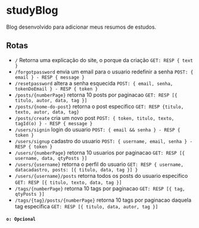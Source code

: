 # studyBlog
Blog desenvolvido para adicionar meus resumos de estudos.

## Rotas
 - `/` Retorna uma explicação do site, o porque da criação `GET: RESP { text }`
 - `/forgotpassword` envia um email para o usuario redefinir a senha `POST: { email } - RESP { message }`
 - `/resetpassword` altera a senha esquecida `POST: { email, senha, tokenDoEmail } - RESP { token }`
 - `/posts/{numberPage}` retorna 10 posts por paginacao `GET: RESP [{ titulo, autor, data, tag }]` 
 - `/posts/{nome-do-post}` retorna o post especifico `GET: RESP {titulo, texto, autor, data, tag}`
 - `/posts/create` cria um novo post `POST: { token, titulo, texto, tagId(o) } - RESP { message }`
 - `/users/signin` login do usuario `POST: { email && senha } - RESP { token }`
 - `/users/signup` cadastro do usuario `POST: { username, email, senha } - RESP { token }`
 - `/users/{numberPage}` retorna 10 usuarios por paginacao `GET: RESP [{ username, data, qtyPosts }]`
 - `/users/{username}` retorna o perfil do usuario `GET: RESP { username, datacadastro, posts: [{ titulo, data, tag }] }`
 - `/users/{username}/posts` retorna todos os posts do usuario especifico `GET: RESP [{ titulo, texto, data, tag }]`
 - `/tags/{numberPage}` retorna 10 tags por paginacao `GET: RESP [{ tag, qtyPosts }]`
 - `/tags/{tag}/posts/{numberPage}` retorna 10 tags por paginacao daquela tag especifica `GET: RESP [{ titulo, data, autor, tag }]`

 #### `o: Opcional`
 